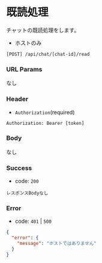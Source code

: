 # 既読処理

チャットの既読処理をします。

- ホストのみ

```
[POST] /api/chat/[chat-id]/read
```

### URL Params

なし

### Header

- `Authorization`(required)

```text
Authorization: Bearer [token]
```

### Body

なし

### Success

- code: `200`

```text
レスポンスBodyなし
```

### Error

- code: `401` | `500`

```json
{
  "error": {
    "message": "ホストではありません"
  }
}
```
